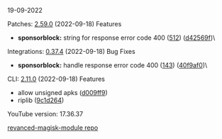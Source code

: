 19-09-2022

Patches:   [2.59.0](https://github.com/revanced/revanced-patches/compare/v2.58.0...v2.59.0) (2022-09-18)
 Features
* **sponsorblock:** string for response error code 400 ([512](https://github.com/revanced/revanced-patches/issues/512)) ([d42569f](https://github.com/revanced/revanced-patches/commit/d42569fcc4367fa65c5c88ddc75098d4e208f7f3))\
 
Integrations:   [0.37.4](https://github.com/revanced/revanced-integrations/compare/v0.37.3...v0.37.4) (2022-09-18)
 Bug Fixes
* **sponsorblock:** handle response error code 400 ([143](https://github.com/revanced/revanced-integrations/issues/143)) ([40f9af0](https://github.com/revanced/revanced-integrations/commit/40f9af0efdacd33e77478f5edc8d41c68a638e3c))\
 
CLI:   [2.11.0](https://github.com/j-hc/revanced-cli/compare/v2.10.2...v2.11.0) (2022-09-18)
 Features
* allow unsigned apks ([d009ff9](https://github.com/j-hc/revanced-cli/commit/d009ff9749f9fe30010ee06226ec88265a6481f8))
* riplib ([9c1d264](https://github.com/j-hc/revanced-cli/commit/9c1d264081b54f1fe8653e08132742b67d860f0c))

YouTube version: 17.36.37

[revanced-magisk-module repo](https://github.com/vuongvan/magisk-module)
